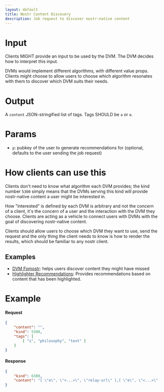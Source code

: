 ```yaml
---
layout: default
title: Nostr Content Discovery
description: Job request to discover nostr-native content
---
```


# Input

Clients MIGHT provide an input to be used by the DVM. The DVM decides how to interpret this input.

DVMs would implement different algorithms, with different value props. Clients might choose to allow users to choose which algorithm resonates with them to discover which DVM suits their needs.

# Output

A `content` JSON-stringified list of tags. Tags SHOULD be `a` or `e`.

# Params

* `p`: pubkey of the user to generate recommendations for (optional, defaults to the user sending the job request)

# How clients can use this

Clients don't need to know what algorithm each DVM provides; the kind number `5300` simply means that the DVMs serving this kind will provide nostr-native content a user might be interested in.

How "interested" is defined by each DVM is arbitrary and not the concern of a client, it's the concern of a user and the interaction with the DVM they choose. Clients are acting as a vehicle to connect users with DVMs with the goal of discovering nostr-native content.

Clients should allow users to choose which DVM they want to use, send the request and the only thing the client needs to know is how to render the results, which should be familiar to any nostr client.

## Examples

* [DVM Fomostr](https://vendata.io/dvms/npub1dvmathygc89axtt4kufld4xz7amxyah4rjfn0tuaxtydw9wvrwfsp2mq7w): helps users discover content they might have missed
* [Highlighter Recommendations](https://nostrapp.link/a/naddr1qqgxvmm8dvuh2argwf6hvefcv4kx7q3qw0rthyjyp2f5gful0gm2500pwyxfrx93a85289xdz0sd6hyef33sxpqqqp70vjkjrtu): Provides recommendations based on content that has been highlighted.

# Example

#### Request

```json
{
    "content": "",
    "kind": 5300,
    "tags": [
        [ "i", "philosophy", "text" ]
    ]
}
```

#### Response

```json
{
    "kind": 6300,
    "content": "[ \"e\", \"<...>\", \"relay-url\" ],[ \"e\", \"<...>\", \"relay-url\" ],[ \"e\", \"<...>\", \"relay-url\" ],[ \"e\", \"<...>\", \"relay-url\" ],[ \"a\", \"<...>\", \"relay-url\" ]"
}
```
